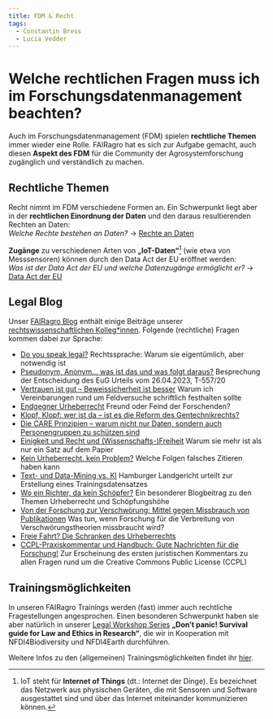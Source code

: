 ```yaml
---
title: FDM & Recht
tags:
  - Constantin Bress
  - Lucia Vedder
---
```


# Welche rechtlichen Fragen muss ich im Forschungsdatenmanagement beachten?

Auch im Forschungsdatenmanagement (FDM) spielen **rechtliche Themen** immer wieder eine Rolle.
FAIRagro hat es sich zur Aufgabe gemacht, auch diesen **Aspekt des FDM** für die Community der Agrosystemforschung zugänglich und verständlich zu machen.


## Rechtliche Themen
Recht nimmt im FDM verschiedene Formen an.
Ein Schwerpunkt liegt aber in der **rechtlichen Einordnung der Daten** und den daraus resultierenden Rechten an Daten:  
*Welche Rechte bestehen an Daten?* &rarr; [Rechte an Daten](rights.md)

**Zugänge** zu verschiedenen Arten von **„IoT-Daten“**[^1] (wie etwa von Messsensoren) können durch den Data Act der EU eröffnet werden:  
*Was ist der Data Act der EU und welche Datenzugänge ermöglicht er?* &rarr; [Data Act der EU](access.md)

[^1]: IoT steht für **Internet of Things** (dt.: Internet der Dinge). Es bezeichnet das Netzwerk aus physischen Geräten, die mit Sensoren und Software ausgestattet sind und über das Internet miteinander kommunizieren können.


## Legal Blog
Unser [FAIRagro Blog](https://fairagro.net/blog/) enthält einige Beiträge unserer [rechtswissenschaftlichen Kolleg*innen](https://fairagro.net/fairagro_team_category/fiz-karlsruhe/).
Folgende (rechtliche) Fragen kommen dabei zur Sprache:

- [Do you speak legal?](https://fairagro.net/do-you-speak-legal/) Rechtssprache: Warum sie eigentümlich, aber notwendig ist
- [Pseudonym, Anonym… was ist das und was folgt daraus?](https://fairagro.net/pseudonym-anonym-was-ist-das-und-was-folgt-daraus/) Besprechung der Entscheidung des EuG Urteils vom 26.04.2023, T-557/20
- [Vertrauen ist gut – Beweissicherheit ist besser](https://fairagro.net/vertrauen-ist-gut-beweissicherheit-ist-besser/) Warum ich Vereinbarungen rund um Feldversuche schriftlich festhalten sollte
- [Endgegner Urheberrecht](https://fairagro.net/endgegner-urheberrecht/) Freund oder Feind der Forschenden?
- [Klopf, Klopf: wer ist da – ist es die Reform des Gentechnikrechts?](https://fairagro.net/klopf-klopf-wer-ist-da-ist-es-die-reform-des-gentechnikrechts/)
- [Die CARE Prinzipien – warum nicht nur Daten, sondern auch Personengruppen zu schützen sind](https://fairagro.net/die-care-prinzipien-warum-nicht-nur-daten-sondern-auch-personengruppen-zu-schuetzen-sind/)
- [Einigkeit und Recht und (Wissenschafts-)Freiheit](https://fairagro.net/einigkeit-und-recht-und-wissenschafts-freiheit/) Warum sie mehr ist als nur ein Satz auf dem Papier
- [Kein Urheberrecht, kein Problem?](https://fairagro.net/kein-urheberrecht-kein-problem-welche-folgen-falsches-zitieren-haben-kann/) Welche Folgen falsches Zitieren haben kann
- [Text- und Data-Mining vs. KI](https://fairagro.net/text-und-data-mining-vs-ki/) Hamburger Landgericht urteilt zur Erstellung eines Trainingsdatensatzes
- [Wo ein Richter, da kein Schöpfer?](https://fairagro.net/wo-ein-richter-da-kein-schoepfer/) Ein besonderer Blogbeitrag zu den Themen Urheberrecht und Schöpfungshöhe
- [Von der Forschung zur Verschwörung: Mittel gegen Missbrauch von Publikationen](https://fairagro.net/von-der-forschung-zur-verschwoerung-mittel-gegen-missbrauch-von-publikationen/) Was tun, wenn Forschung für die Verbreitung von Verschwörungstheorien missbraucht wird?
- [Freie Fahrt? Die Schranken des Urheberrechts](https://fairagro.net/freie-fahrt-die-schranken-des-urheberrechts/)
- [CCPL-Praxiskommentar und Handbuch: Gute Nachrichten für die Forschung!](https://fairagro.net/ccpl-praxiskommentar-und-handbuch-gute-nachrichten-fuer-die-forschung/) Zur Erscheinung des ersten juristischen Kommentars zu allen Fragen rund um die Creative Commons Public License (CCPL)


## Trainingsmöglichkeiten
In unseren FAIRagro Trainings werden (fast) immer auch rechtliche Fragestellungen angesprochen.
Einen besonderen Schwerpunkt haben sie aber natürlich in unserer [Legal Workshop Series](https://fairagro.net/legal-workshop-series/) **„Don’t panic! Survival guide for Law and Ethics in Research“**, die wir in Kooperation mit NFDI4Biodiversity und NFDI4Earth durchführen. 

Weitere Infos zu den (allgemeinen) Trainingsmöglichkeiten findet ihr [hier](../training.md).

